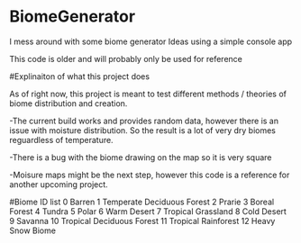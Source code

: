 # BiomeGenerator
I mess around with some biome generator Ideas using a simple console app

This code is older and will probably only be used for reference 

#Explinaiton of what this project does

As of right now, this project is meant to test different methods / theories of biome distribution and creation. 

  -The current build works and provides random data, however there is an issue with moisture distribution. So the result is a lot of very dry biomes reguardless of temperature. 
  
  -There is a bug with the biome drawing on the map so it is very square
  
  -Moisure maps might be the next step, however this code is a reference for another upcoming project.
  
  
  
#Biome ID list
0 Barren
1 Temperate Deciduous Forest 
2 Prarie
3 Boreal Forest
4 Tundra 
5 Polar
6 Warm Desert
7 Tropical Grassland
8 Cold Desert
9 Savanna
10  Tropical Deciduous Forest
11  Tropical Rainforest
12  Heavy Snow Biome
